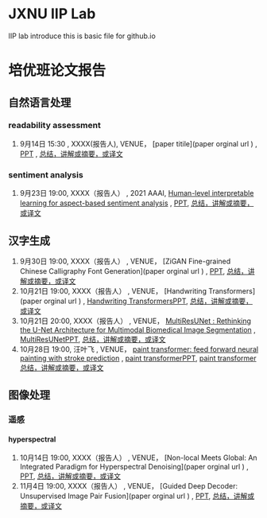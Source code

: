 # JXNU IIP Lab
IIP lab introduce
this is basic file for github.io


# 培优班论文报告

## 自然语言处理
### readability assessment
1. 9月14日  15:30 , XXXX(报告人),  VENUE， [paper titile](paper orginal url ) , [PPT]( NLP/xxx.pptx) , [总结，讲解或摘要，或译文]( NLP/xxx.docx)

### sentiment analysis
1. 9月23日 19:00, XXXX（报告人） , 2021 AAAI,  [Human-level interpretable learning for aspect-based sentiment analysis](https://ojs.aaai.org/index.php/AAAI/article/view/17671/17478) , [PPT]( NLP/xxx.pptx), [总结，讲解或摘要，或译文]( NLP/xxx.docx)

## 汉字生成

1. 9月30日 19:00, XXXX（报告人） , VENUE， [ZiGAN Fine-grained Chinese Calligraphy Font Generation](paper orginal url ) , [PPT]( HanGen/xxx.pptx), [总结，讲解或摘要，或译文]( HanGen/xxx.docx)
2. 10月21日 19:00, XXXX（报告人） , VENUE， [Handwriting Transformers](paper orginal url ) , [Handwriting TransformersPPT]( HanGen/xxx.pptx), [总结，讲解或摘要，或译文]( HanGen/xxx.docx)
3. 10月21日 20:00, XXXX（报告人） , VENUE， [MultiResUNet : Rethinking the U-Net Architecture for Multimodal Biomedical Image Segmentation](https://arxiv.org/abs/1902.04049) , [MultiResUNetPPT]( HanGen/xxx.pptx), [总结，讲解或摘要，或译文]( HanGen/xxx.docx)
4. 10月28日 19:00, 汪叶飞 , VENUE， [paint transformer: feed forward neural painting with stroke prediction](https://arxiv.org/abs/2108.03798) , [paint transformerPPT]( HanGen/xxx.pptx), [paint transformer总结，讲解或摘要，或译文]( HanGen/xxx.docx)

## 图像处理

### 遥感

#### hyperspectral

1. 10月14日 19:00, XXXX（报告人） , VENUE， [Non-local Meets Global: An Integrated Paradigm for Hyperspectral Denoising](paper orginal url ) , [PPT]( CV/xxx.pptx), [总结，讲解或摘要，或译文]( CV/xxx.docx)
2. 11月4日 19:00, XXXX（报告人） , VENUE， [Guided Deep Decoder: Unsupervised Image Pair Fusion](paper orginal url ) , [PPT]( CV/xxx.pptx), [总结，讲解或摘要，或译文]( CV/xxx.docx)

